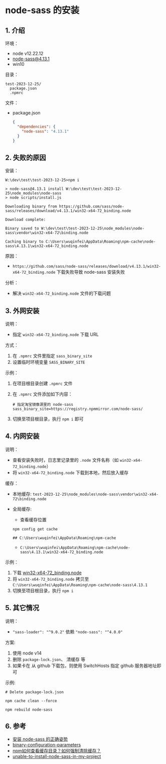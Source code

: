 <!--#region
@author 吴钦飞
@email wuqinfei@qq.com
@create date 2023-12-25 16:29:22
@modify date 2024-08-28 17:18:03
@desc [description]
#endregion-->

# node-sass 的安装

## 1. 介绍

环境：

* node v12.22.12
* node-sass@4.13.1
* win10

目录：

```text
test-2023-12-25/
  package.json
  .npmrc
```

文件：

* package.json

    ```json
    {
      "dependencies": {
        "node-sass": "4.13.1"
      }
    }
    ```

## 2. 失败的原因

安装：

```text
W:\dev\test\test-2023-12-25>npm i

> node-sass@4.13.1 install W:\dev\test\test-2023-12-25\node_modules\node-sass
> node scripts/install.js

Downloading binary from https://github.com/sass/node-sass/releases/download/v4.13.1/win32-x64-72_binding.node

Download complete:

Binary saved to W:\dev\test\test-2023-12-25\node_modules\node-sass\vendor\win32-x64-72\binding.node

Caching binary to C:\Users\wuqinfei\AppData\Roaming\npm-cache\node-sass\4.13.1\win32-x64-72_binding.node
```

原因：

* `https://github.com/sass/node-sass/releases/download/v4.13.1/win32-x64-72_binding.node` 下载失败导致 node-sass 安装失败

分析：

* 解决 `win32-x64-72_binding.node` 文件的下载问题

## 3. 外网安装

说明：

* 指定 `win32-x64-72_binding.node` 下载 URL

方式：

1. 在 `.npmrc` 文件里指定 `sass_binary_site`
2. 设置临时环境变量 `SASS_BINARY_SITE`

示例：

1. 在项目根目录创建 `.npmrc` 文件

2. 在 `.npmrc` 文件添加如下内容：

    ```text
    # 指定淘宝镜像源里的 node-sass
    sass_binary_site=https://registry.npmmirror.com/node-sass/
    ```

3. 切换至项目根目录，执行 `npm i` 即可

## 4. 内网安装

说明：

* 查看安装失败时，日志里记录里的 `.node` 文件名称（如 `win32-x64-72_binding.node`）
* 将 `win32-x64-72_binding.node` 下载到本地，然后放入缓存

缓存：

* 本地缓存: `test-2023-12-25\node_modules\node-sass\vendor\win32-x64-72\binding.node`
* 全局缓存: 

    * 查看缓存位置

    ```shell
    npm config get cache
    
    ## C:\Users\wuqinfei\AppData\Roaming\npm-cache
    ```

    * `C:\Users\wuqinfei\AppData\Roaming\npm-cache\node-sass\4.13.1\win32-x64-72_binding.node`

示例：

1. 下载 [win32-x64-72_binding.node](https://registry.npmmirror.com/-/binary/node-sass/v4.13.1/win32-x64-72_binding.node)
2. 将 `win32-x64-72_binding.node` 拷贝至 `C:\Users\wuqinfei\AppData\Roaming\npm-cache\node-sass\4.13.1`
3. 切换至项目根目录，执行 `npm i`

## 5. 其它情况

说明：

* `"sass-loader": "^9.0.2"` 依赖 `"node-sass": "^4.0.0"`

方案:

1. 使用 node v14
2. 删除 `package-lock.json`、 清缓存 等
3. 如果卡在 从 github 下载包，则使用 SwitchHosts 指定 github 服务器地址即可

示例:

```shell
# Delete package-lock.json

npm cache clean --force

npm rebuild node-sass
```

## 6. 参考

* [安装 node-sass 的正确姿势](https://github.com/lmk123/blog/issues/28)
* [binary-configuration-parameters](https://github.com/sass/node-sass/tree/v4.14.1?tab=readme-ov-file#binary-configuration-parameters)
* [npm如何查看缓存目录？如何强制清除缓存？](https://newsn.net/say/npm-cache.html)
* [unable-to-install-node-sass-in-my-project](https://stackoverflow.com/questions/46515077/unable-to-install-node-sass-in-my-project)